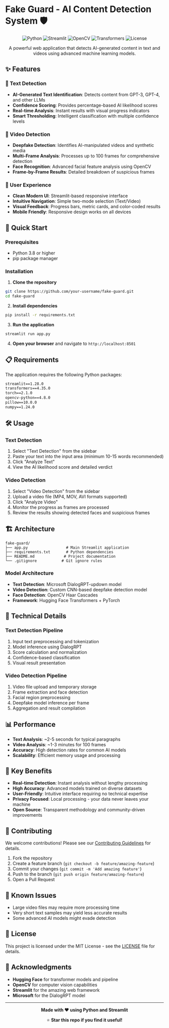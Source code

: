# Fake Guard - AI Content Detection System 🛡️

<div align="center">

![Python](https://img.shields.io/badge/Python-3.8%2B-blue)
![Streamlit](https://img.shields.io/badge/Streamlit-1.28.0-red)
![OpenCV](https://img.shields.io/badge/OpenCV-4.8.0-green)
![Transformers](https://img.shields.io/badge/🤗%20Transformers-4.35.0-yellow)
![License](https://img.shields.io/badge/License-MIT-lightgrey)

A powerful web application that detects AI-generated content in text and videos using advanced machine learning models.



</div>

## ✨ Features

### 📝 Text Detection
- **AI-Generated Text Identification**: Detects content from GPT-3, GPT-4, and other LLMs
- **Confidence Scoring**: Provides percentage-based AI likelihood scores
- **Real-time Analysis**: Instant results with visual progress indicators
- **Smart Thresholding**: Intelligent classification with multiple confidence levels

### 🎥 Video Detection  
- **Deepfake Detection**: Identifies AI-manipulated videos and synthetic media
- **Multi-Frame Analysis**: Processes up to 100 frames for comprehensive detection
- **Face Recognition**: Advanced facial feature analysis using OpenCV
- **Frame-by-Frame Results**: Detailed breakdown of suspicious frames

### 🎨 User Experience
- **Clean Modern UI**: Streamlit-based responsive interface
- **Intuitive Navigation**: Simple two-mode selection (Text/Video)
- **Visual Feedback**: Progress bars, metric cards, and color-coded results
- **Mobile Friendly**: Responsive design works on all devices

## 🚀 Quick Start

### Prerequisites
- Python 3.8 or higher
- pip package manager

### Installation

1. **Clone the repository**
```bash
git clone https://github.com/your-username/fake-guard.git
cd fake-guard
```

2. **Install dependencies**
```bash
pip install -r requirements.txt
```

3. **Run the application**
```bash
streamlit run app.py
```

4. **Open your browser** and navigate to `http://localhost:8501`

## 📋 Requirements

The application requires the following Python packages:

```txt
streamlit==1.28.0
transformers==4.35.0
torch==2.1.0
opencv-python==4.8.0
pillow==10.0.0
numpy==1.24.0
```

## 🛠️ Usage

### Text Detection
1. Select "Text Detection" from the sidebar
2. Paste your text into the input area (minimum 10-15 words recommended)
3. Click "Analyze Text" 
4. View the AI likelihood score and detailed verdict

### Video Detection
1. Select "Video Detection" from the sidebar  
2. Upload a video file (MP4, MOV, AVI formats supported)
3. Click "Analyze Video"
4. Monitor the progress as frames are processed
5. Review the results showing detected faces and suspicious frames

## 🏗️ Architecture

```
fake-guard/
├── app.py                 # Main Streamlit application
├── requirements.txt       # Python dependencies
├── README.md             # Project documentation
└── .gitignore           # Git ignore rules
```

### Model Architecture
- **Text Detection**: Microsoft DialogRPT-updown model
- **Video Detection**: Custom CNN-based deepfake detection model
- **Face Detection**: OpenCV Haar Cascades
- **Framework**: Hugging Face Transformers + PyTorch

## 🔧 Technical Details

### Text Detection Pipeline
1. Input text preprocessing and tokenization
2. Model inference using DialogRPT
3. Score calculation and normalization  
4. Confidence-based classification
5. Visual result presentation

### Video Detection Pipeline
1. Video file upload and temporary storage
2. Frame extraction and face detection
3. Facial region preprocessing
4. Deepfake model inference per frame
5. Aggregation and result compilation

## 📊 Performance

- **Text Analysis**: ~2-5 seconds for typical paragraphs
- **Video Analysis**: ~1-3 minutes for 100 frames
- **Accuracy**: High detection rates for common AI models
- **Scalability**: Efficient memory usage and processing

## 🌟 Key Benefits

- **Real-time Detection**: Instant analysis without lengthy processing
- **High Accuracy**: Advanced models trained on diverse datasets  
- **User-Friendly**: Intuitive interface requiring no technical expertise
- **Privacy Focused**: Local processing - your data never leaves your machine
- **Open Source**: Transparent methodology and community-driven improvements

## 🤝 Contributing

We welcome contributions! Please see our [Contributing Guidelines](CONTRIBUTING.md) for details.

1. Fork the repository
2. Create a feature branch (`git checkout -b feature/amazing-feature`)
3. Commit your changes (`git commit -m 'Add amazing feature'`)
4. Push to the branch (`git push origin feature/amazing-feature`)
5. Open a Pull Request

## 🐛 Known Issues

- Large video files may require more processing time
- Very short text samples may yield less accurate results
- Some advanced AI models might evade detection

## 📝 License

This project is licensed under the MIT License - see the [LICENSE](LICENSE) file for details.

## 🙏 Acknowledgments

- **Hugging Face** for transformer models and pipeline
- **OpenCV** for computer vision capabilities
- **Streamlit** for the amazing web framework
- **Microsoft** for the DialogRPT model

---

<div align="center">

**Made with ❤️ using Python and Streamlit**

⭐ **Star this repo if you find it useful!**

</div>
